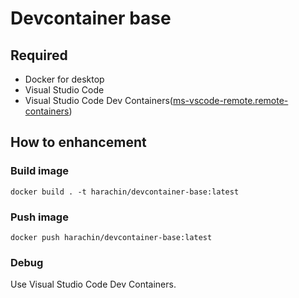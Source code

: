 # Devcontainer base

## Required

- Docker for desktop
- Visual Studio Code
- Visual Studio Code Dev Containers([ms-vscode-remote.remote-containers](https://marketplace.visualstudio.com/items?itemName=ms-vscode-remote.remote-containers))

## How to enhancement

### Build image
```
docker build . -t harachin/devcontainer-base:latest
```

### Push image
```
docker push harachin/devcontainer-base:latest
```

### Debug
Use Visual Studio Code Dev Containers.

